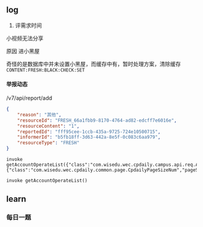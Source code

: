 ## log

1. 评需求时间



小视频无法分享

原因 进小黑屋

奇怪的是数据库中并未设置小黑屋，而缓存中有，暂时处理方案，清除缓存`CONTENT:FRESH:BLACK:CHECK:SET`









#### 举报动态

/v7/api/report/add 

```json
{
    "reason": "其他",
    "resourceId": "FRESH_66a1fbb9-8170-4764-ad82-edcff7e6016e",
    "resourceContent": "1",
    "reportedId": "fff95cee-1ccb-435a-9725-724e10500715",
    "informerId": "b5fb18ff-3d63-442a-8e5f-0c083c6aa979",
    "resourceType": "FRESH"
}
```



```
invoke getAccountOperateList({"class":"com.wisedu.wec.cpdaily.campus.api.req.AccountsReq","tenantId":"1020526561403181","status":"ENABLE","orgTypes":"1,15,2","openStatus":"0","deleteFlag":"0"},{"class":"com.wisedu.wec.cpdaily.common.page.CpdailyPageSizeNum","pageSize":500})
```

```
invoke getAccountOperateList()
```





## learn

### 每日一题



